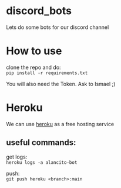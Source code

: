 # discord_bots
Lets do some bots for our discord channel

# How to use
clone the repo and do:  
`pip install -r requirements.txt`  
 
 You will also need the Token. Ask to Ismael ;)
 
# Heroku

We can use [heroku](https://devcenter.heroku.com/) as a free hosting service  

## useful commands:
get logs:  
`heroku logs -a alancito-bot`  

push:  
`git push heroku <branch>:main`
